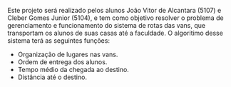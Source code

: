 Este projeto será realizado pelos alunos João Vitor de Alcantara (5107) e Cleber Gomes Junior (5104), e tem como objetivo resolver o problema de gerenciamento e funcionamento do sistema de rotas das vans, que transportam os alunos de suas casas até a faculdade.
O algoritimo desse sistema terá as seguintes funções:

- Organização de lugares nas vans.
- Ordem de entrega dos alunos.
- Tempo médio da chegada ao destino.
- Distância até o destino.
